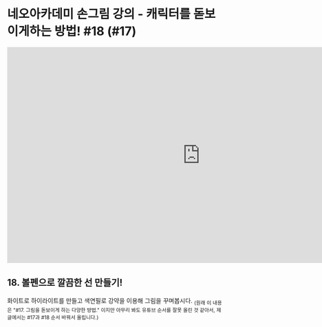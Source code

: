 # 네오아카데미 손그림 강의 - 캐릭터를 돋보이게하는 방법! #18 (#17)
<iframe width="895" height="503" src="https://www.youtube.com/embed/BzmMHf80ZKY?list=PLmrVWPFHf_oG1Im06PQ7hAGe8cLjRr_b5" title="네오아카데미 손그림 강의 - 캐릭터를 돋보이게하는 방법! #17" frameborder="0" allow="accelerometer; autoplay; clipboard-write; encrypted-media; gyroscope; picture-in-picture" allowfullscreen></iframe>

## 18. 볼펜으로 깔끔한 선 만들기!
화이트로 하이라이트를 만들고 색연필로 강약을 이용해 그림을 꾸며봅시다. <sub>(원래 이 내용은 "#17. 그림을 돋보이게 하는 다양한 방법." 이지만 아무리 봐도 유튜브 순서를 잘못 올린 것 같아서, 제 글에서는 #17과 #18 순서 바꿔서 올립니다.)</sub>

